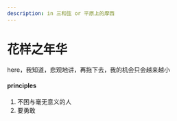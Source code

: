 ```yaml
---
description: in 三和弦 or 平原上的摩西
---
```


# 花样之年华

here，我知道，悲观地讲，再拖下去，我的机会只会越来越小

#### principles

1. 不困与毫无意义的人
2. 要勇敢

